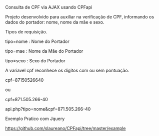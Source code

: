 Consulta de CPF via AJAX usando CPFapi


Projeto desenvolvido para auxiliar na verificação de CPF, informando os dados do portador:  nome, nome da mãe e sexo.


Tipos de requisição.

tipo=nome      :    Nome do Portador

tipo=mae        :    Nome da Mãe do Portador

tipo=sexo       :    Sexo do Portador


A variavel cpf reconhece os digitos com ou sem pontuação.

cpf=87150526640

ou

cpf=871.505.266-40

api.php?tipo=nome&cpf=871.505.266-40


Exemplo Pratico com Jquery

https://github.com/slaureano/CPFapi/tree/master/example
